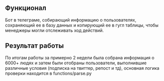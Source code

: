## Функционал
Бот в телеграме, собирающий информацию о пользователях, сохраняющий ее в базу данных и копирующий ее в гугл таблицы, чтобы менеджеры могли отслеживать ход действий. 

## Результат работы
По итогам работы за примерно 2 недели была собрана информация о 6000+ людях и затем были отобраны пользователи, выполнившие различные условия 
(подписка на твиттер, репост и тд), основная логика проверки находится в functions/parse.py
